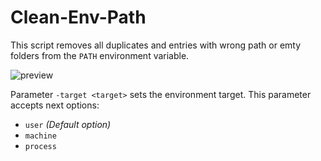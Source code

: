 # Clean-Env-Path

This script removes all duplicates and entries with wrong path or emty folders from the `PATH` environment variable.

![preview](https://user-images.githubusercontent.com/95462776/201716052-acb5bed2-6a50-4ee4-9d42-6943458a2f83.png)

Parameter `-target <target>` sets the environment target. This parameter accepts next options:

- `user` _(Default option)_
- `machine`
- `process`
